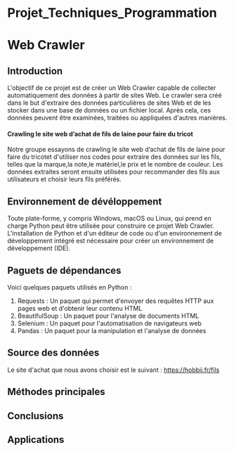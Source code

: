 # Projet_Techniques_Programmation
# Web Crawler
## Introduction
L'objectif de ce projet est de créer un Web Crawler capable de collecter automatiquement des données à partir de sites Web. Le crawler sera créé dans le but d'extraire des données particulières de sites Web et de les stocker dans une base de données ou un fichier local. Après cela, ces données peuvent être examinées, traitées ou appliquées d'autres manières.
#### Crawling le site web d’achat de fils de laine pour faire du tricot
Notre groupe essayons de crawling le site web d’achat de fils de laine pour faire du tricotet d'utiliser nos codes pour extraire des données sur les fils, telles que la marque,la note,le matériel,le prix et le nombre de couleur. Les données extraites seront ensuite utilisées pour recommander des fils aux utilisateurs et choisir leurs fils préférés.
## Environnement de dévéloppement
Toute plate-forme, y compris Windows, macOS ou Linux, qui prend en charge Python peut être utilisée pour construire ce projet Web Crawler. L'installation de Python et d'un éditeur de code ou d'un environnement de développement intégré est nécessaire pour créer un environnement de développement (IDE).
## Paguets de dépendances
Voici quelques paquets utilisés en Python :
1. Requests : Un paquet qui permet d'envoyer des requêtes HTTP aux pages web et d'obtenir leur contenu HTML
2. BeautifulSoup : Un paquet pour l'analyse de documents HTML
3. Selenium : Un paquet pour l'automatisation de navigateurs web
4. Pandas : Un paquet pour la manipulation et l'analyse de données
## Source des données
Le site d'achat que nous avons choisir est le suivant : https://hobbii.fr/fils
## Méthodes principales

## Conclusions

## Applications

